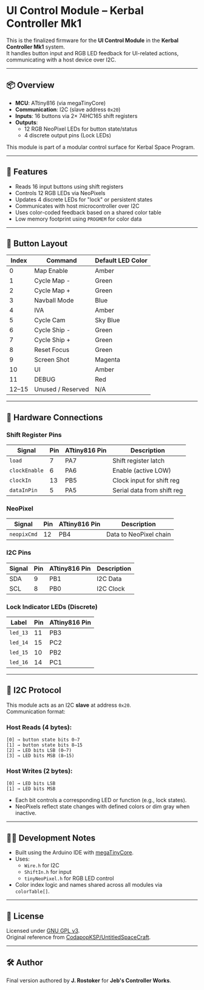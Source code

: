 # UI Control Module – Kerbal Controller Mk1

This is the finalized firmware for the **UI Control Module** in the **Kerbal Controller Mk1** system.  
It handles button input and RGB LED feedback for UI-related actions, communicating with a host device over I2C.

---

## 📦 Overview

- **MCU**: ATtiny816 (via megaTinyCore)
- **Communication**: I2C (slave address `0x20`)
- **Inputs**: 16 buttons via 2× 74HC165 shift registers
- **Outputs**:
  - 12 RGB NeoPixel LEDs for button state/status
  - 4 discrete output pins (Lock LEDs)

This module is part of a modular control surface for Kerbal Space Program.

---

## 🚀 Features

- Reads 16 input buttons using shift registers
- Controls 12 RGB LEDs via NeoPixels
- Updates 4 discrete LEDs for "lock" or persistent states
- Communicates with host microcontroller over I2C
- Uses color-coded feedback based on a shared color table
- Low memory footprint using `PROGMEM` for color data

---

## 🧠 Button Layout

| Index | Command          | Default LED Color |
|-------|------------------|-------------------|
| 0     | Map Enable       | Amber             |
| 1     | Cycle Map -      | Green             |
| 2     | Cycle Map +      | Green             |
| 3     | Navball Mode     | Blue              |
| 4     | IVA              | Amber             |
| 5     | Cycle Cam        | Sky Blue          |
| 6     | Cycle Ship -     | Green             |
| 7     | Cycle Ship +     | Green             |
| 8     | Reset Focus      | Green             |
| 9     | Screen Shot      | Magenta           |
| 10    | UI               | Amber             |
| 11    | DEBUG            | Red               |
| 12–15 | Unused / Reserved| N/A               |

---

## 🧰 Hardware Connections

### Shift Register Pins
| Signal        | Pin     | ATtiny816 Pin | Description                 |
|---------------|---------|---------------|-----------------------------|
| `load`        | 7       | PA7           | Shift register latch        |
| `clockEnable` | 6       | PA6           | Enable (active LOW)         |
| `clockIn`     | 13      | PB5           | Clock input for shift reg   |
| `dataInPin`   | 5       | PA5           | Serial data from shift reg  |

### NeoPixel
| Signal      | Pin  | ATtiny816 Pin | Description         |
|-------------|------|---------------|---------------------|
| `neopixCmd` | 12   | PB4           | Data to NeoPixel chain |

### I2C Pins
| Signal | Pin | ATtiny816 Pin | Description     |
|--------|-----|---------------|-----------------|
| SDA    | 9   | PB1           | I2C Data        |
| SCL    | 8   | PB0           | I2C Clock       |

### Lock Indicator LEDs (Discrete)
| Label        | Pin | ATtiny816 Pin |
|--------------|-----|---------------|
| `led_13`     | 11  | PB3           |
| `led_14`     | 15  | PC2           |
| `led_15`     | 10  | PB2           |
| `led_16`     | 14  | PC1           |

---

## 🧾 I2C Protocol

This module acts as an I2C **slave** at address `0x20`.  
Communication format:

### Host Reads (4 bytes):
```
[0] → button state bits 0–7  
[1] → button state bits 8–15  
[2] → LED bits LSB (0–7)  
[3] → LED bits MSB (8–15)
```

### Host Writes (2 bytes):
```
[0] → LED bits LSB  
[1] → LED bits MSB
```

- Each bit controls a corresponding LED or function (e.g., lock states).
- NeoPixels reflect state changes with defined colors or dim gray when inactive.

---

## 🧑‍💻 Development Notes

- Built using the Arduino IDE with [megaTinyCore](https://github.com/SpenceKonde/megaTinyCore).
- Uses:
  - `Wire.h` for I2C
  - `ShiftIn.h` for input
  - `tinyNeoPixel.h` for RGB LED control
- Color index logic and names shared across all modules via `colorTable[]`.

---

## 📜 License

Licensed under [GNU GPL v3](https://www.gnu.org/licenses/gpl-3.0.en.html).  
Original reference from [CodapopKSP/UntitledSpaceCraft](https://github.com/CodapopKSP/UntitledSpaceCraft).

---

## 🛠 Author

Final version authored by **J. Rostoker** for **Jeb's Controller Works**.
